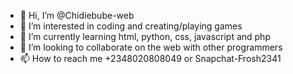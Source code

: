 - 👋 Hi, I’m @Chidiebube-web
- 👀 I’m interested in coding and creating/playing games 
- 🌱 I’m currently learning html, python, css, javascript and php
- 💞️ I’m looking to collaborate on the web with other programmers
- 📫 How to reach me +2348020808049 or Snapchat-Frosh2341

<!---
Chidiebube-web/Chidiebube-web is a ✨ special ✨ repository because its `README.md` (this file) appears on your GitHub profile.
You can click the Preview link to take a look at your changes.
--->
